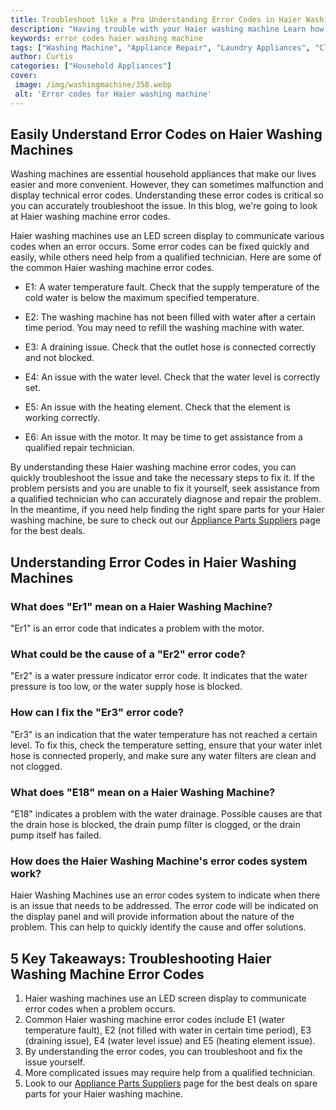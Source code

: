 ```yaml
---
title: Troubleshoot like a Pro Understanding Error Codes in Haier Washing Machines
description: "Having trouble with your Haier washing machine Learn how to identify and resolve the issues by understanding error codes Read this blog post to become a troubleshooting pro"
keywords: error codes haier washing machine
tags: ["Washing Machine", "Appliance Repair", "Laundry Appliances", "Clean Appliance", "Appliance Brand"]
author: Curtis
categories: ["Household Appliances"]
cover: 
 image: /img/washingmachine/358.webp
 alt: 'Error codes for Haier washing machine'
---
```

## Easily Understand Error Codes on Haier Washing Machines
Washing machines are essential household appliances that make our lives easier and more convenient. However, they can sometimes malfunction and display technical error codes. Understanding these error codes is critical so you can accurately troubleshoot the issue. In this blog, we're going to look at Haier washing machine error codes.

Haier washing machines use an LED screen display to communicate various codes when an error occurs. Some error codes can be fixed quickly and easily, while others need help from a qualified technician. Here are some of the common Haier washing machine error codes.

- E1: A water temperature fault. Check that the supply temperature of the cold water is below the maximum specified temperature.

- E2: The washing machine has not been filled with water after a certain time period. You may need to refill the washing machine with water.

- E3: A draining issue. Check that the outlet hose is connected correctly and not blocked.

- E4: An issue with the water level. Check that the water level is correctly set.

- E5: An issue with the heating element. Check that the element is working correctly.

- E6: An issue with the motor. It may be time to get assistance from a qualified repair technician.

By understanding these Haier washing machine error codes, you can quickly troubleshoot the issue and take the necessary steps to fix it. If the problem persists and you are unable to fix it yourself, seek assistance from a qualified technician who can accurately diagnose and repair the problem. In the meantime, if you need help finding the right spare parts for your Haier washing machine, be sure to check out our [Appliance Parts Suppliers](./pages/appliance-parts-suppliers/) page for the best deals.

## Understanding Error Codes in Haier Washing Machines 

### What does "Er1" mean on a Haier Washing Machine?

"Er1" is an error code that indicates a problem with the motor.

### What could be the cause of a "Er2" error code?

"Er2" is a water pressure indicator error code. It indicates that the water pressure is too low, or the water supply hose is blocked.

### How can I fix the "Er3" error code?

"Er3" is an indication that the water temperature has not reached a certain level. To fix this, check the temperature setting, ensure that your water inlet hose is connected properly, and make sure any water filters are clean and not clogged.

### What does "E18" mean on a Haier Washing Machine?

"E18" indicates a problem with the water drainage. Possible causes are that the drain hose is blocked, the drain pump filter is clogged, or the drain pump itself has failed.

### How does the Haier Washing Machine's error codes system work?

Haier Washing Machines use an error codes system to indicate when there is an issue that needs to be addressed. The error code will be indicated on the display panel and will provide information about the nature of the problem. This can help to quickly identify the cause and offer solutions.

## 5 Key Takeaways: Troubleshooting Haier Washing Machine Error Codes 
1. Haier washing machines use an LED screen display to communicate error codes when a problem occurs.
2. Common Haier washing machine error codes include E1 (water temperature fault), E2 (not filled with water in certain time period), E3 (draining issue), E4 (water level issue) and E5 (heating element issue).
3. By understanding the error codes, you can troubleshoot and fix the issue yourself.
4. More complicated issues may require help from a qualified technician. 
5. Look to our [Appliance Parts Suppliers](./pages/appliance-parts-suppliers/) page for the best deals on spare parts for your Haier washing machine.

